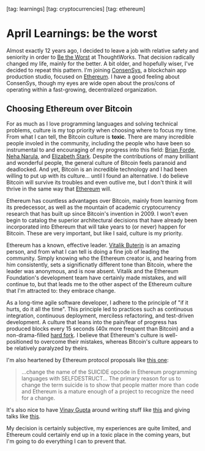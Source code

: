 [tag: learnings]
[tag: cryptocurrencies]
[tag: ethereum]

# April Learnings: be the worst

Almost exactly 12 years ago, I decided to leave a job with relative safety and seniority in order to [Be the Worst](http://chimera.labs.oreilly.com/books/1234000001813/ch04.html) at ThoughtWorks. That decision radically changed my life, mainly for the better. A bit older, and hopefully wiser, I've decided to repeat this pattern. I'm joining [ConsenSys](https://consensys.net/), a blockchain app production studio, focused on [Ethereum](https://github.com/ethereum/wiki/wiki/White-Paper). I have a good feeling about ConsenSys, though my eyes are wide open about the pros/cons of operating within a fast-growing, decentralized organization.

## Choosing Ethereum over Bitcoin

For as much as I love programming languages and solving technical problems, culture is my top priority when choosing where to focus my time. From what I can tell, the Bitcoin culture is __toxic__. There are many incredible people involed in the community, including the people who have been so instrumental to and encouraging of my progress into this field: [Brian Forde](https://twitter.com/brianforde), [Neha Narula](https://twitter.com/neha), and [Elizabeth Stark](https://twitter.com/starkness). Despite the contributions of many brilliant and wonderful people, the general culture of Bitcoin feels paranoid and deadlocked. And yet, Bitcoin is an incredible technology and I had been willing to put up with its culture... until I found an alternative. I do believe Bitcoin will survive its troubles and even outlive me, but I don't think it will thrive in the same way that [Ethereum](https://github.com/ethereum/wiki/wiki/White-Paper) will.

Ethereum has countless advantages over Bitcoin, mainly from learning from its predecessor, as well as the mountain of academic cryptocurrency research that has built up since Bitcoin's invention in 2009. I won't even begin to catalog the superior architectural decisions that have already been incorporated into Ethereum that will take years to (or never) happen for Bitcoin. These are very important, but like I said, culture is my priority.

Ethereum has a known, effective leader. [Vitalik Buterin](https://en.wikipedia.org/wiki/Vitalik_Buterin) is an amazing person, and from what I can tell is doing a fine job of leading the community. Simply knowing who the Ethereum creator is, and hearing from him consistently, sets a significnatly different tone than Bitcoin, where the leader was anonymous, and is now absent. Vitalik and the Ethereum Foundation's development team have certainly made mistakes, and will continue to, but that leads me to the other aspect of the Ethereum culture that I'm attracted to: they embrace change.

As a long-time agile software developer, I adhere to the principle of "if it hurts, do it all the time". This principle led to practices such as continuous integration, continuous deployment, merciless refactoring, and test-driven development. A culture that leans into the pain/fear of progress has produced blocks every 15 seconds (40x more frequent than Bitcoin) and a non-drama-filled [hard fork](https://github.com/ethereum/EIPs/blob/master/EIPS/eip-2.mediawiki). I believe that Ethereum's culture is well-positioned to overcome their mistakes, whereas Bitcoin's culture appears to be relatively paralyzed by theirs.

I'm also heartened by Ethereum protocol proposals like [this one](https://github.com/ethereum/EIPs/blob/master/EIPS/eip-6.md):

> ...change the name of the SUICIDE opcode in Ethereum programming languages with SELFDESTRUCT...
> The primary reason for us to change the term suicide is to show that people matter more than code and Ethereum is a mature enough of a project to recognize the need for a change.

It's also nice to have [Vinay Gupta](https://twitter.com/leashless) around writing stuff like [this](https://medium.com/@ConsenSys/programmable-blockchains-in-context-ethereum-s-future-cd8451eb421e) and giving talks like [this](https://vimeo.com/161183966).

My decision is certainly subjective, my experiences are quite limited, and Ethereum could certainly end up in a toxic place in the coming years, but I'm going to do everything I can to prevent that.